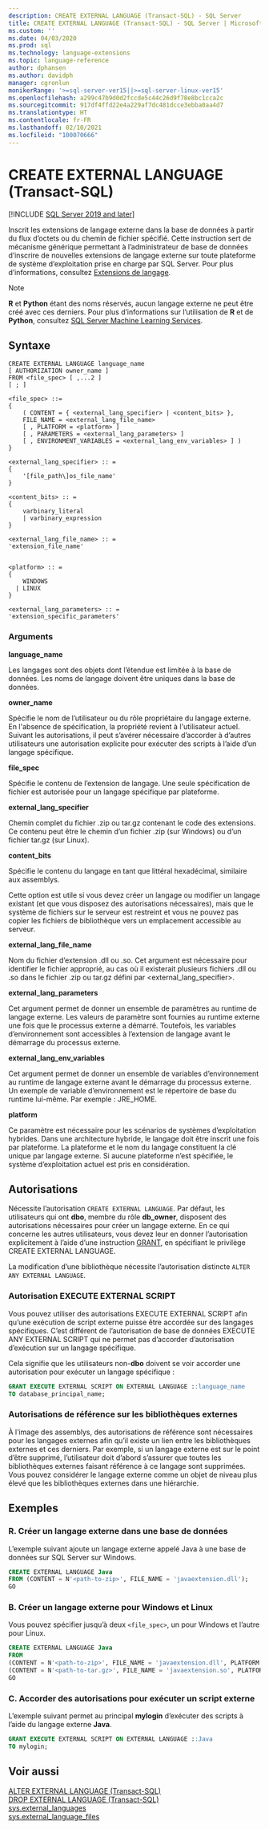 ```yaml
---
description: CREATE EXTERNAL LANGUAGE (Transact-SQL) - SQL Server
title: CREATE EXTERNAL LANGUAGE (Transact-SQL) - SQL Server | Microsoft Docs
ms.custom: ''
ms.date: 04/03/2020
ms.prod: sql
ms.technology: language-extensions
ms.topic: language-reference
author: dphansen
ms.author: davidph
manager: cgronlun
monikerRange: '>=sql-server-ver15||>=sql-server-linux-ver15'
ms.openlocfilehash: a299c47b9d0d2fccde5c44c26d9f78e8bc1cca2c
ms.sourcegitcommit: 917df4ffd22e4a229af7dc481dcce3ebba0aa4d7
ms.translationtype: HT
ms.contentlocale: fr-FR
ms.lasthandoff: 02/10/2021
ms.locfileid: "100070666"
---
```

# <a name="create-external-language-transact-sql"></a>CREATE EXTERNAL LANGUAGE (Transact-SQL)
[!INCLUDE [SQL Server 2019 and later](../../includes/applies-to-version/sqlserver2019.md)]

Inscrit les extensions de langage externe dans la base de données à partir du flux d’octets ou du chemin de fichier spécifié. Cette instruction sert de mécanisme générique permettant à l’administrateur de base de données d’inscrire de nouvelles extensions de langage externe sur toute plateforme de système d’exploitation prise en charge par SQL Server. Pour plus d’informations, consultez [Extensions de langage](../../language-extensions/language-extensions-overview.md).

> [!NOTE]
> **R** et **Python** étant des noms réservés, aucun langage externe ne peut être créé avec ces derniers. Pour plus d’informations sur l’utilisation de **R** et de **Python**, consultez [SQL Server Machine Learning Services](../../machine-learning/index.yml).

## <a name="syntax"></a>Syntaxe

```syntaxsql
CREATE EXTERNAL LANGUAGE language_name  
[ AUTHORIZATION owner_name ]  
FROM <file_spec> [ ,...2 ]  
[ ; ]  

<file_spec> ::=  
{
    ( CONTENT = { <external_lang_specifier> | <content_bits> },
    FILE_NAME = <external_lang_file_name>
    [ , PLATFORM = <platform> ]
    [ , PARAMETERS = <external_lang_parameters> ]
    [ , ENVIRONMENT_VARIABLES = <external_lang_env_variables> ] )
}

<external_lang_specifier> :: =  
{
    '[file_path\]os_file_name'  
}

<content_bits> :: =  
{
    varbinary_literal
    | varbinary_expression
}

<external_lang_file_name> :: =  
'extension_file_name'


<platform> :: =
{
    WINDOWS
  | LINUX
}

<external_lang_parameters> :: =  
'extension_specific_parameters'
```

### <a name="arguments"></a>Arguments

**language_name**

Les langages sont des objets dont l’étendue est limitée à la base de données. Les noms de langage doivent être uniques dans la base de données.

**owner_name**

Spécifie le nom de l’utilisateur ou du rôle propriétaire du langage externe. En l'absence de spécification, la propriété revient à l'utilisateur actuel. Suivant les autorisations, il peut s’avérer nécessaire d’accorder à d’autres utilisateurs une autorisation explicite pour exécuter des scripts à l’aide d’un langage spécifique.

**file_spec**

Spécifie le contenu de l’extension de langage. Une seule spécification de fichier est autorisée pour un langage spécifique par plateforme.

**external_lang_specifier**

Chemin complet du fichier .zip ou tar.gz contenant le code des extensions. Ce contenu peut être le chemin d’un fichier .zip (sur Windows) ou d’un fichier tar.gz (sur Linux).

**content_bits**

Spécifie le contenu du langage en tant que littéral hexadécimal, similaire aux assemblys.

Cette option est utile si vous devez créer un langage ou modifier un langage existant (et que vous disposez des autorisations nécessaires), mais que le système de fichiers sur le serveur est restreint et vous ne pouvez pas copier les fichiers de bibliothèque vers un emplacement accessible au serveur.

**external_lang_file_name**

Nom du fichier d’extension .dll ou .so. Cet argument est nécessaire pour identifier le fichier approprié, au cas où il existerait plusieurs fichiers .dll ou .so dans le fichier .zip ou tar.gz défini par <external_lang_specifier>.

**external_lang_parameters**

Cet argument permet de donner un ensemble de paramètres au runtime de langage externe. Les valeurs de paramètre sont fournies au runtime externe une fois que le processus externe a démarré. Toutefois, les variables d’environnement sont accessibles à l’extension de langage avant le démarrage du processus externe.

**external_lang_env_variables**

Cet argument permet de donner un ensemble de variables d’environnement au runtime de langage externe avant le démarrage du processus externe. Un exemple de variable d’environnement est le répertoire de base du runtime lui-même. Par exemple : JRE_HOME.

**platform**

Ce paramètre est nécessaire pour les scénarios de systèmes d’exploitation hybrides. Dans une architecture hybride, le langage doit être inscrit une fois par plateforme. La plateforme et le nom du langage constituent la clé unique par langage externe. Si aucune plateforme n’est spécifiée, le système d’exploitation actuel est pris en considération.

## <a name="permissions"></a>Autorisations

Nécessite l’autorisation `CREATE EXTERNAL LANGUAGE`. Par défaut, les utilisateurs qui ont **dbo**, membre du rôle **db_owner**, disposent des autorisations nécessaires pour créer un langage externe. En ce qui concerne les autres utilisateurs, vous devez leur en donner l’autorisation explicitement à l’aide d’une instruction [GRANT](./grant-database-permissions-transact-sql.md), en spécifiant le privilège CREATE EXTERNAL LANGUAGE.

La modification d’une bibliothèque nécessite l’autorisation distincte `ALTER ANY EXTERNAL LANGUAGE`.

### <a name="execute-external-script-permission"></a>Autorisation EXECUTE EXTERNAL SCRIPT

Vous pouvez utiliser des autorisations EXECUTE EXTERNAL SCRIPT afin qu’une exécution de script externe puisse être accordée sur des langages spécifiques. C’est différent de l’autorisation de base de données EXECUTE ANY EXTERNAL SCRIPT qui ne permet pas d’accorder d’autorisation d’exécution sur un langage spécifique.

Cela signifie que les utilisateurs non-**dbo** doivent se voir accorder une autorisation pour exécuter un langage spécifique :

```sql
GRANT EXECUTE EXTERNAL SCRIPT ON EXTERNAL LANGUAGE ::language_name 
TO database_principal_name;
```

### <a name="reference-permissions-to-external-libraries"></a>Autorisations de référence sur les bibliothèques externes

À l’image des assemblys, des autorisations de référence sont nécessaires pour les langages externes afin qu’il existe un lien entre les bibliothèques externes et ces derniers. Par exemple, si un langage externe est sur le point d’être supprimé, l’utilisateur doit d’abord s’assurer que toutes les bibliothèques externes faisant référence à ce langage sont supprimées. Vous pouvez considérer le langage externe comme un objet de niveau plus élevé que les bibliothèques externes dans une hiérarchie.

## <a name="examples"></a>Exemples

### <a name="a-create-an-external-language-in-a-database"></a>R. Créer un langage externe dans une base de données  

L’exemple suivant ajoute un langage externe appelé Java à une base de données sur SQL Server sur Windows.

```sql
CREATE EXTERNAL LANGUAGE Java 
FROM (CONTENT = N'<path-to-zip>', FILE_NAME = 'javaextension.dll');
GO
```

### <a name="b-create-an-external-language-for-both-windows-and-linux"></a>B. Créer un langage externe pour Windows et Linux

Vous pouvez spécifier jusqu’à deux `<file_spec>`, un pour Windows et l’autre pour Linux.

```sql
CREATE EXTERNAL LANGUAGE Java
FROM
(CONTENT = N'<path-to-zip>', FILE_NAME = 'javaextension.dll', PLATFORM = WINDOWS),
(CONTENT = N'<path-to-tar.gz>', FILE_NAME = 'javaextension.so', PLATFORM = LINUX);
GO
```
### <a name="c-grant-permissions-to-execute-external-script"></a>C. Accorder des autorisations pour exécuter un script externe

L’exemple suivant permet au principal **mylogin** d’exécuter des scripts à l’aide du langage externe **Java**.

```sql
GRANT EXECUTE EXTERNAL SCRIPT ON EXTERNAL LANGUAGE ::Java 
TO mylogin;
```


## <a name="see-also"></a>Voir aussi

[ALTER EXTERNAL LANGUAGE (Transact-SQL)](alter-external-language-transact-sql.md)  
[DROP EXTERNAL LANGUAGE (Transact-SQL)](drop-external-language-transact-sql.md)  
[sys.external_languages](../../relational-databases/system-catalog-views/sys-external-languages-transact-sql.md)  
[sys.external_language_files](../../relational-databases/system-catalog-views/sys-external-language-files-transact-sql.md)